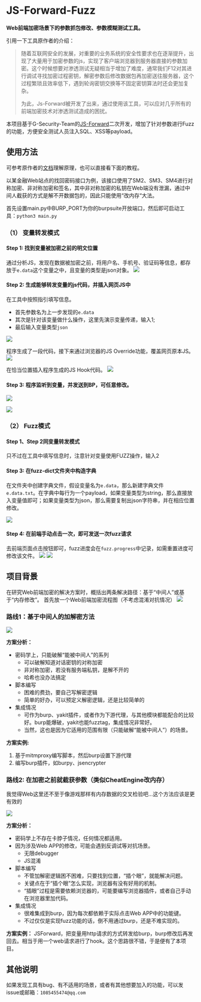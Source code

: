 # JS-Forward-Fuzz

**Web前端加密场景下的参数抓包修改、参数模糊测试工具。**

引用一下工具原作者的介绍：
> 随着互联网安全的发展，对重要的业务系统的安全性要求也在逐渐提升，出现了大量用于加密参数的js，实现了客户端浏览器到服务器直接的参数加密。这个时候想要对渗透测试无疑相当于增加了难度，通常我们F12对其进行调试寻找加密过程密钥，解密参数后修改数据包再加密送往服务器，这个过程繁琐且效率低下，遇到轮询密钥交换等不固定密钥算法时还会更加复杂。
> 
> 为此，Js-Forward被开发了出来，通过使用该工具，可以应对几乎所有的前端加密技术对渗透测试造成的困扰。

本项目基于G-Security-Team的[JS-Forward](https://github.com/G-Security-Team/JS-Forward)二次开发，增加了针对参数进行Fuzz的功能，方便安全测试人员注入SQL、XSS等payload。

## 使用方法
可参考原作者的[文档](https://github.com/G-Security-Team/JS-Forward?tab=readme-ov-file#js-forward-%E4%BD%BF%E7%94%A8%E6%96%B9%E6%B3%95)理解原理，也可以直接看下面的教程。

以某金融Web站点的找回密码接口为例，该接口使用了SM2、SM3、SM4进行对称加密、非对称加密和签名，其中非对称加密的私钥在Web端没有泄漏，通过中间人截获的方式是解不开数据包的，因此只能使用“改内存“大法。

首先设置main.py中BURP_PORT为你的burpsuite开放端口，然后即可启动工具：`python3 main.py`

### （1） 变量转发模式
#### Step 1: 找到变量被加密之前的明文位置

通过分析JS，发现在数据被加密之前，将用户名、手机号、验证码等信息，都存放于`e.data`这个变量之中，且变量的类型是json对象。
![](https://raw.githubusercontent.com/RaidriarB/JS-Forward-Fuzz/main/imgs/1.png)

#### Step 2: 生成能够转发变量的js代码，并插入网页JS中

在工具中按照指引填写信息。

- 首先参数名为上一步发现的`e.data`
- 其次是针对该变量做什么操作，这里先演示变量传递，输入1;
- 最后输入变量类型`json`

![](https://raw.githubusercontent.com/RaidriarB/JS-Forward-Fuzz/main/imgs/2.png)

程序生成了一段代码，接下来通过浏览器的JS Override功能，覆盖网页原本JS。
![](https://raw.githubusercontent.com/RaidriarB/JS-Forward-Fuzz/main/imgs/3.png)

在恰当位置插入程序生成的JS Hook代码。
![](https://raw.githubusercontent.com/RaidriarB/JS-Forward-Fuzz/main/imgs/4.png)

#### Step 3: 程序监听到变量，并发送到BP，可任意修改。

![](https://raw.githubusercontent.com/RaidriarB/JS-Forward-Fuzz/main/imgs/5.png)

![](https://raw.githubusercontent.com/RaidriarB/JS-Forward-Fuzz/main/imgs/6.png)

### （2） Fuzz模式

#### Step 1、Step 2同变量转发模式

只不过在工具中填写信息时，注意针对变量使用FUZZ操作，输入2

#### Step 3: 在fuzz-dict文件夹中构造字典

在文件夹中创建字典文件，假设变量名为`e.data`，那么新建字典文件`e.data.txt`。在字典中每行为一个payload，如果变量类型为string，那么直接放入变量值即可；如果变量类型为json，那么需要复制出json字符串，并在相应位置修改。

![](https://raw.githubusercontent.com/RaidriarB/JS-Forward-Fuzz/main/imgs/7.png)

#### Step 4: 在前端手动点击一次，即可发送一次fuzz请求

去前端页面点击按钮即可，fuzz进度会在`fuzz.progress`中记录，如需重置进度可修改该文件。
![](https://raw.githubusercontent.com/RaidriarB/JS-Forward-Fuzz/main/imgs/8.png)
![](https://raw.githubusercontent.com/RaidriarB/JS-Forward-Fuzz/main/imgs/9.png)

## 项目背景
在研究Web前端加密的解决方案时，概括出两条解决路径：基于“中间人”或基于“内存修改”。
首先放一个Web前端加密流程图（不考虑混淆对抗情况）
![](https://raw.githubusercontent.com/RaidriarB/JS-Forward-Fuzz/main/imgs/bg-1.png)

### 路线1：基于中间人的加解密方法

![](https://raw.githubusercontent.com/RaidriarB/JS-Forward-Fuzz/main/imgs/bg-2.png)

**方案分析：**
- 密码学上，只能破解“能被中间人”的系列
    - 可以破解知道对话密钥的对称加密
    - 非对称加密，若没有服务端私钥，是解不开的
    - 哈希也没办法搞定
- 脚本编写
    - 困难的费劲，要自己写解密逻辑
    - 简单的好办，可以预定义解密逻辑，还是比较简单的
- 集成情况
    - 可作为burp、yakit插件，或者作为下游代理，与其他模块都能配合的比较好。burp能爆破，yakit也能fuzztag，集成情况非常好。
    - 当然，这也是因为它适用的范围有限（只能破解“能被中间人”）的场景。

**方案实例:**
1. 基于mitmproxy编写脚本，然后burp设置下游代理
2. 编写burp插件，如burpy、jsencrypter
    

  
### 路线2: 在加密之前就截获参数（类似CheatEngine改内存）

我觉得Web这里还不至于像游戏那样有内存数据的交叉检验吧...这个方法应该是更有效的

![](https://raw.githubusercontent.com/RaidriarB/JS-Forward-Fuzz/main/imgs/bg-3.png)

**方案分析：**

- 密码学上不存在卡脖子情况，任何情况都适用。
- 因为涉及Web APP的修改，可能会遇到反调试等对抗场景。
    - 无限debugger
    - JS混淆
- 脚本编写
    - 不管加解密逻辑困不困难，只要找到位置，“插个眼”，就能解决问题。
    - 关键点在于“插个眼”怎么实现，浏览器有没有好用的机制。
    - “插眼”过程是需要依赖浏览器的，可能要编写浏览器插件，或者自己手动在浏览器里加代码。
- 集成情况
    - 很难集成到burp，因为每次都依赖于实际点击Web APP中的功能键。
    - 不过仅仅是实现fuzz功能的话，倒不用通过burp，还是不难实现的。


**方案实例：**
JSForward，把变量用http请求的方式转发给burp，burp修改后再发回去。相当于用一个web请求进行了hook。这个思路很不错，于是便有了本项目。


## 其他说明

如果发现工具有bug、有不适用的场景，或者有其他想要加入的功能，可以发issue或邮箱：`1085455474@qq.com`
